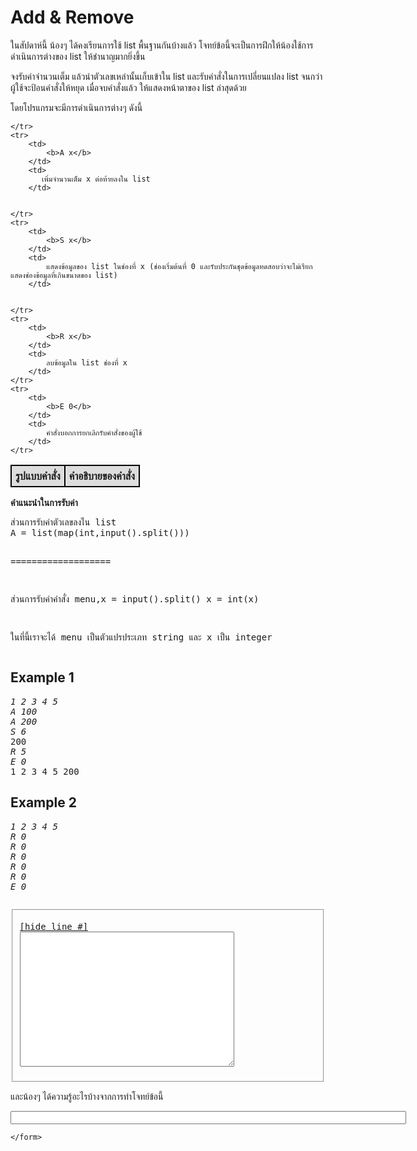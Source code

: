 <div id="current" aria-labelledby="ui-id-13" role="tabpanel" class="ui-tabs-panel ui-corner-bottom ui-widget-content" aria-hidden="false">
    <form method="post" action="/elab/lab/submit/1023/11635/19095/" enctype="multipart/form-data" autocomplete="off">
      <div id="assignment-body">
        <input type="hidden" name="csrfmiddlewaretoken" value="X5wgc8Uf4C5ieglQYl37uNl68ObzBKBjmHUnD58ykfx7mU6hOtoay9a6awcFjPRT">
        <h1><strong>Add &amp; Remove</strong></h1><p>ในสัปดาห์นี้ น้องๆ ได้คงเรียนการใช้ list พื้นฐานกันบ้างแล้ว โจทย์ข้อนี้จะเป็นการฝึกให้น้องใช้การดำเนินการต่างของ list 
ให้ชำนาญมากยิ่งขึ้น</p><p>จงรับค่าจำนวนเต็ม แล้วนำตัวเลขเหล่านั้นเก็บเข้าใน list และรับคำสั่งในการเปลี่ยนแปลง list จนกว่าผู้ใช้จะป้อนคำสั่งให้หยุด เมื่อจบคำสั่งแล้ว ให้แสดงหน้าตาของ list ล่าสุดด้วย</p><p>โดยโปรแกรมจะมีการดำเนินการต่างๆ ดังนี้</p><style>
table {
  border-collapse: collapse;
  width: 50%;
}
td, th {
  border: 2px solid #000000;
  text-align: left;
  padding: 6px;
}
th {
  background-color: #dddddd;
}
</style>
<table>
    <tbody><tr>
        <th>
            รูปแบบคำสั่ง
        </th>
        <th>
            คำอธิบายของคำสั่ง
        </th>

    </tr>
    <tr>
        <td>
            <b>A x</b>
        </td>
        <td>
           เพิ่มจำนวนเต็ม x ต่อท้ายลงใน list 
        </td>


    </tr>
    <tr>
        <td>
            <b>S x</b>
        </td>
        <td>
            แสดงข้อมูลของ list ในช่องที่ x (ช่องเริ่มต้นที่ 0 และรับประกันชุดข้อมูลทดสอบว่าจะไม่เรียกแสดงช่องข้อมูลที่เกินขนาดของ list)
        </td>


    </tr>
    <tr>
        <td>
            <b>R x</b>
        </td>
        <td>
            ลบข้อมูลใน list ช่องที่ x 
        </td>
    </tr>
    <tr>
        <td>
            <b>E 0</b>
        </td>
        <td>
            คำสั่งบอกการยกเลิกรับคำสั่งของผู้ใช้ 
        </td>
    </tr>
</tbody></table>
<p><strong>คำแนะนำในการรับค่า</strong></p><pre class="output">ส่วนการรับค่าตัวเลขลงใน list 
A = list(map(int,input().split()))

===================

ส่วนการรับค่าคำสั่ง
menu,x = input().split()
x = int(x)

ในที่นี้เราจะได้ menu เป็นตัวแปรประเภท string และ x เป็น integer
</pre>
<h2>Example 1</h2><p></p><pre class="output"><em>1 2 3 4 5</em>
<em>A 100</em>
<em>A 200</em>
<em>S 6</em>
200
<em>R 5</em>
<em>E 0</em>
1 2 3 4 5 200
</pre><p></p><h2>Example 2</h2><p></p><pre class="output"><em>1 2 3 4 5</em>
<em>R 0</em>
<em>R 0</em>
<em>R 0</em>
<em>R 0</em>
<em>R 0</em>
<em>E 0</em><p></p></pre>
<p></p><fieldset><pre><div class="code-menu"><a href="#" class="lineno-toggle">[hide line #]</a></div><code class="source"><textarea class="codeblank" cols="40" name="b1" rows="14" wrap="off" autocomplete="off"></textarea></code></pre></fieldset><p></p><p>และน้องๆ ได้ความรู้อะไรบ้างจากการทำโจทย์ข้อนี้</p><p><input class="textblank" name="b2" size="76" type="text" value=""></p> 
      </div>
      
      
    </form>
  </div>